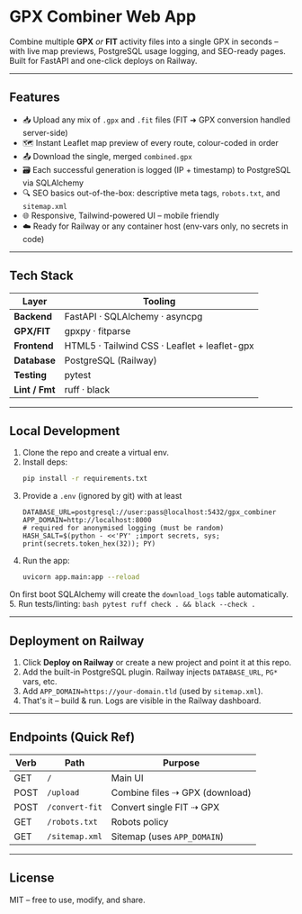 # GPX Combiner Web App

Combine multiple **GPX** _or_ **FIT** activity files into a single GPX in seconds – with live map previews, PostgreSQL usage logging, and SEO-ready pages. Built for FastAPI and one-click deploys on Railway.

---
## Features
- 📥 Upload any mix of `.gpx` and `.fit` files (FIT ➜ GPX conversion handled server-side)
- 🗺️ Instant Leaflet map preview of every route, colour-coded in order
- 📤 Download the single, merged `combined.gpx`
- 🗃️ Each successful generation is logged (IP + timestamp) to PostgreSQL via SQLAlchemy
- 🔍 SEO basics out-of-the-box: descriptive meta tags, `robots.txt`, and `sitemap.xml`
- 🌐 Responsive, Tailwind-powered UI – mobile friendly
- ☁️ Ready for Railway or any container host (env-vars only, no secrets in code)

---
## Tech Stack
| Layer        | Tooling |
|--------------|---------|
| **Backend**  | FastAPI · SQLAlchemy · asyncpg |
| **GPX/FIT**  | gpxpy · fitparse |
| **Frontend** | HTML5 · Tailwind CSS · Leaflet + leaflet-gpx |
| **Database** | PostgreSQL (Railway) |
| **Testing**  | pytest |
| **Lint / Fmt** | ruff · black |

---
## Local Development
1.  Clone the repo and create a virtual env.
2.  Install deps:
    ```bash
    pip install -r requirements.txt
    ```
3.  Provide a `.env` (ignored by git) with at least
    ```env
    DATABASE_URL=postgresql://user:pass@localhost:5432/gpx_combiner
    APP_DOMAIN=http://localhost:8000
    # required for anonymised logging (must be random)
    HASH_SALT=$(python - <<'PY' ;import secrets, sys; print(secrets.token_hex(32)); PY)
    ```
4.  Run the app:
    ```bash
    uvicorn app.main:app --reload
    ```
   On first boot SQLAlchemy will create the `download_logs` table automatically.
5.  Run tests/linting:
    ```bash
    pytest
    ruff check . && black --check .
    ```

---
## Deployment on Railway
1.  Click **Deploy on Railway** or create a new project and point it at this repo.
2.  Add the built-in PostgreSQL plugin.  Railway injects `DATABASE_URL`, `PG*` vars, etc.
3.  Add `APP_DOMAIN=https://your-domain.tld` (used by `sitemap.xml`).
4.  That's it – build & run.  Logs are visible in the Railway dashboard.

---
## Endpoints (Quick Ref)
| Verb | Path            | Purpose                     |
|------|-----------------|-----------------------------|
| GET  | `/`             | Main UI                     |
| POST | `/upload`       | Combine files ⇢ GPX (download)
| POST | `/convert-fit`  | Convert single FIT ⇢ GPX     |
| GET  | `/robots.txt`   | Robots policy               |
| GET  | `/sitemap.xml`  | Sitemap (uses `APP_DOMAIN`) |

---
## License
MIT – free to use, modify, and share. 